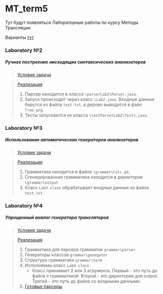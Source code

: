 # MT_term5
Тут будут появляться Лабораторные работы по курсу Методы Трансляции

Варианты [тут][1] 

### Laboratory №2
##### Ручное построение нисходящих синтаксических анализаторов

> [Условие задачи][2]

> [Реализация][21]
> 1. Парсер находится в классе `\parserLab2\Parser.java`.
> 1. Запуск происходит через класс `\Lab2.java`. Входные данные берутся из файла `test.txt`, а дерово выводится в файл `Tree.png`.
> 1. Тесты запускаются из класса `\testParserLab2\Tests.java`.


### Laboratory №3
##### Использование автоматических генераторов анализаторов

> [Условие задачи][3]

> [Реализация][31]
> 1. Грамматика находится в файле `\grammar\Calc.g4`.
> 1. Сгенерированная грамматика находится в дериктории `\grammar\output`.
> 1. Класс `Lab3.class` обрабатывает входные данные из файла `test.txt`.

### Laboratory №4
##### Упрощенный аналог генератора трансляторов

> [Условие задачи][4]

> [Реализация][41]
> 1. Грамматика для парсера грамматик `grammar\parser`.
> 2. Генераторы классов `grammar\genegator`
> 3. Структура грамматики `grammar\term`
> 4. Исполняемы класс `Lab4.class`
>       * Класс принимает 2 или 3 агрумента. Первый - это путь до файла с грамматикой. Второй - это директория для output. Третий - это путь до файла со входными данными.
> 5. [Готовые парсеры][5]

[1]: https://neerc.ifmo.ru/~sta/2018-2019/3-parsing/

[2]: https://neerc.ifmo.ru/~sta/2018-2019/3-parsing/02-recursive-parsing.pdf
[21]: https://github.com/atem11/MT_term5/tree/master/src/Lab2

[3]: https://neerc.ifmo.ru/~sta/2018-2019/3-parsing/03-bison-antlr.pdf
[31]: https://github.com/atem11/MT_term5/tree/master/src/Lab3

[4]: https://neerc.ifmo.ru/~sta/2018-2019/3-parsing/lab4.html
[41]: https://github.com/atem11/MT_term5/tree/master/src/Lab4

[5]: https://github.com/atem11/MT_term5/tree/master/src/grammar/result
